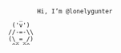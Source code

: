 <!---
DEFAULT README.md
- 👋 Hi, I’m @lonelygunter
- 👀 I’m interested in ...
- 🌱 I’m currently learning ...
- 💞️ I’m looking to collaborate on ...
- 📫 How to reach me ...


lonelygunter/lonelygunter is a ✨ special ✨ repository because its `README.md` (this file) appears on your GitHub profile.
You can click the Preview link to take a look at your changes.
--->
```
                                                Hi, I’m @lonelygunter
                                           _
                                         ('v')
                                        //-=-\\
                                        (\_=_/)
                                         ^^ ^^
```
